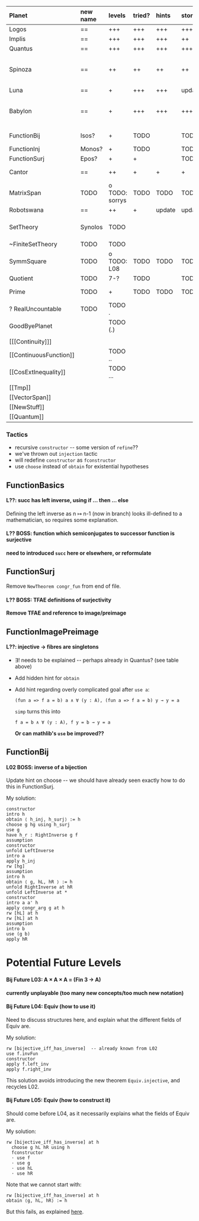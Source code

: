 
| Planet                 | new name | levels         | tried? | hints  | story  | summary | picture | desirable changes                                                                                     |
|:-----------------------|:---------|:---------------|:-------|:-------|:-------|:--------|:--------|:------------------------------------------------------------------------------------------------------|
| Logos                  | ==       | +++            | +++    | +++    | +++    | +       | +++     | JE: DONE                                                                                              |
| Implis                 | ==       | +++            | +++    | +++    | ++     | +       | +++     | JE: DONE                                                                                              |
| Quantus                | ==       | +++            | +++    | +++    | +++    | +       | +++     | JE: DONE                                                                                              |
| Spinoza                | ==       | ++             | ++     | ++     | ++     |         | +++     | TODO: add TFAE tactics (used in boss of FunctionSurj)                                                 |
| Luna                   | ==       | +              | +++    | +++    | update |         | +++     |                                                                                                       |
| Babylon                | ==       | +              | +++    | +++    | +++    |         | +++     | TODO: add sum over zeroes, adding over singleton                                                      |
| FunctionBij            | Isos?    | +              | TODO   |        | TODO   |         | TODO    | remove linear_combination                                                                             |
| FunctionInj            | Monos?   | +              | TODO   |        | TODO   |         | TODO    |                                                                                                       |
| FunctionSurj           | Epos?    | +              | +      |        | TODO   |         | TODO    |                                                                                                       |
| Cantor                 | ==       | ++             | +      | +      | +      |         | +++     | move first problem somewhere else                                                                     |
| MatrixSpan             | TODO     | o TODO: sorrys | TODO   | TODO   | TODO   |         | TODO    |                                                                                                       |
| Robotswana             | ==       | ++             | +      | update | update |         | +++     |                                                                                                       |
| SetTheory              | Synolos  | TODO           |        |        |        |         | ??      | (add intervals?? -- only necessary for analysis)                                                      |
| ~FiniteSetTheory       | TODO     | TODO           |        |        |        |         | TODO    |                                                                                                       |
| SymmSquare             | TODO     | o TODO: L08    | TODO   | TODO   | TODO   |         | TODO    |                                                                                                       |
| Quotient               | TODO     | 7-?            | TODO   |        | TODO   |         | TODO    |                                                                                                       |
| Prime                  | TODO     | +              | TODO   | TODO   | TODO   |         | TODO    | TODO: introduce ∃!                                                                                    |
| ? RealUncountable      | TODO     | TODO .         |        |        |        |         |         |                                                                                                       |
| GoodByePlanet          |          | TODO (.)       |        |        |        |         | +++     | JE: added empty `End` planet                                                                          |
|                        |          |                |        |        |        |         |         |                                                                                                       |
| [[[Continuity]]]       |          |                |        |        |        |         |         |                                                                                                       |
| [[ContinuousFunction]] |          | TODO ..        |        |        |        |         |         |                                                                                                       |
| [[CosExtInequality]]   |          | TODO ...       |        |        |        |         |         |                                                                                                       |
|                        |          |                |        |        |        |         |         |                                                                                                       |
| [[Tmp]]                |          |                |        |        |        |         |         |                                                                                                       |
| [[VectorSpan]]         |          |                |        |        |        |         |         |                                                                                                       |
| [[NewStuff]]           |          |                |        |        |        |         |         |                                                                                                       |
| [[Quantum]]            |          |                |        |        |        |         |         |                                                                                                       |

### Tactics

- recursive `constructor` -- some version of `refine`??
- we've thrown out `injection` tactic
- will redefine `constructor` as  `fconstructor` 
- use `choose` instead of `obtain` for existential hypotheses

## FunctionBasics

#### L??: succ has left inverse, using if … then … else
Defining the left inverse as n ↦ n-1 (now in branch) looks ill-defined to a mathematician, so requires some explanation.

#### L?? BOSS: function which semiconjugates to successor function is surjective

**need to introduced `succ` here or elsewhere, or reformulate**

## FunctionSurj

Remove `NewTheorem congr_fun` from end of file.

#### L?? BOSS: TFAE definitions of surjectivity

**Remove TFAE and reference to image/preimage**


## FunctionImagePreimage

#### L??: injective → fibres are singletons
- ∃! needs to be explained -- perhaps already in Quantus? (see table above)
- Add hidden hint for `obtain`
- Add hint regarding overly complicated goal after `use a`:

  `(fun a => f a = b) a ∧ ∀ (y : A), (fun a => f a = b) y → y = a`

  `simp` turns this into

  `f a = b ∧ ∀ (y : A), f y = b → y = a`

  **Or can mathlib's `use` be improved??**

## FunctionBij

#### L02 BOSS: inverse of a bijection

Update hint on choose -- we should have already seen exactly how to do this in FunctionSurj.

My solution:
````
constructor
intro h
obtain ⟨ h_inj, h_surj⟩ := h
choose g hg using h_surj
use g
have h_r : RightInverse g f
assumption
constructor
unfold LeftInverse
intro a
apply h_inj
rw [hg]
assumption
intro h
obtain ⟨ g, hL, hR ⟩ := h
unfold RightInverse at hR
unfold LeftInverse at *
constructor
intro a a' h
apply congr_arg g at h
rw [hL] at h
rw [hL] at h
assumption
intro b
use (g b)
apply hR
````

# Potential Future Levels

#### Bij Future L03: A × A × A = (Fin 3 → A)

**currently unplayable (too many new concepts/too much new notation)**

#### Bij Future L04: Equiv (how to use it)

Need to discuss structures here, and explain what the different fields of Equiv are.

My solution:
````
rw [bijective_iff_has_inverse]  -- already known from L02
use f.invFun
constructor
apply f.left_inv
apply f.right_inv
````
This solution avoids introducing the new theorem `Equiv.injective`, and recycles L02.


#### Bij Future L05: Equiv (how to construct it)

Should come before L04, as it necessarily explains what the fields of Equiv are.

My solution:
````
rw [bijective_iff_has_inverse] at h
  choose g hL hR using h
  fconstructor
  · use f 
  · use g
  · use hL
  · use hR 
````  
  
Note that we cannot start with:
````
rw [bijective_iff_has_inverse] at h
obtain ⟨g, hL, hR⟩ := h
````
But this fails, as explained [here](https://leanprover-community.github.io/mathlib4_docs//Init/Core.html#Exists).
